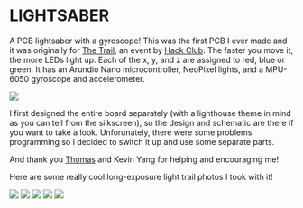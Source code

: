 # LIGHTSABER

A PCB lightsaber with a gyroscope! This was the first PCB I ever made and it was originally for [The Trail](https://github.com/hackclub/the-trail), an event by [Hack Club](https://github.com/hackclub). The faster you move it, the more LEDs light up. Each of the x, y, and z are assigned to red, blue or green. It has an Arundio Nano microcontroller, NeoPixel lights, and a MPU-6050 gyroscope and accelerometer.

![](https://github.com/themagicfrog/lightsaber/blob/main/pcbphotos/pcbphoto2.JPG )

I first designed the entire board separately (with a lighthouse theme in mind as you can tell from the silkscreen), so the design and schematic are there if you want to take a look. Unforunately, there were some problems programming so I decided to switch it up and use some separate parts.

And thank you [Thomas](https://github.com/serenityUX) and Kevin Yang for helping and encouraging me!


Here are some really cool long-exposure light trail photos I took with it!

![](https://github.com/themagicfrog/lightsaber/blob/main/demophotos/demophoto1.JPG)
![](https://github.com/themagicfrog/lightsaber/blob/main/demophotos/demophoto2.JPG)
![](https://github.com/themagicfrog/lightsaber/blob/main/demophotos/demophoto3.JPG)
![](https://github.com/themagicfrog/lightsaber/blob/main/demophotos/demophoto4.JPG)
![](https://github.com/themagicfrog/lightsaber/blob/main/demophotos/demophoto5.JPG)

